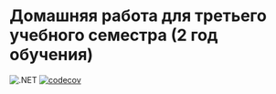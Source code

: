 # Домашняя работа для третьего учебного семестра (2 год обучения)


![.NET](https://github.com/GaliullinMihail/dotnet-homeworks-2/actions/workflows/dotnet.yml/badge.svg)
[![codecov](https://codecov.io/gh/GaliullinMihail/dotnet-homeworks-2/branch/HW1/graph/badge.svg?token=VM74ON8UXC)](https://codecov.io/gh/GaliullinMihail/dotnet-homeworks-2)
